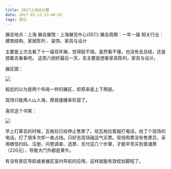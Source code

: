 ```yaml
---
title: 2017上海设计展
date: 2017-03-12 23:46:41
tags: 游记
---
```


展会地点：上海
展会展馆：上海展览中心(SEC)
展会周期：一年一届
相关行业：建筑结构、家居陈列 、装饰、家具与设计

主要是上次去看了十一届双年展，觉得挺不错。虽然看不懂，也没有去总结，还是想着去看看吧。
这周六刚好最后一天，去主要是想看家具陈列，家具与设计。

<!-- more -->

展区图：

![](../../../../images/note/design2017zhanqu.jpg)

尴尬的以为是两个布局一样的展区，却原来是上下两层。

现场只能用人山人海，摩肩接踵来形容了。

喜欢这个书架：

![](../../../../images/note/design2017bookshelf.jpg)

早上打算去的时候，瓦格拉已经停止售票了。给瓦格拉客服打电话，给了个现场的电话，打了很多次却一直占线。只好去现场碰运气买票。现场购票没有售票员，采用微信扫码、注册、问卷调查、选票、支付这几个步骤，才能辛苦买到普通票（220元），导致大门外都是黄牛。

有没有景区导航或者展区室内导航的应用，这样就能有效规划脚程了。

